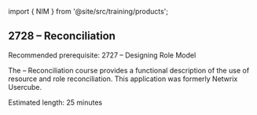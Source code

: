 import { NIM } from '@site/src/training/products';

## 2728 <NIM /> – Reconciliation

Recommended prerequisite: 2727 <NIM /> – Designing Role Model

The <NIM /> – Reconciliation course provides a functional description of the use of resource and role reconciliation. This application was formerly Netwrix Usercube.

Estimated length: 25 minutes
